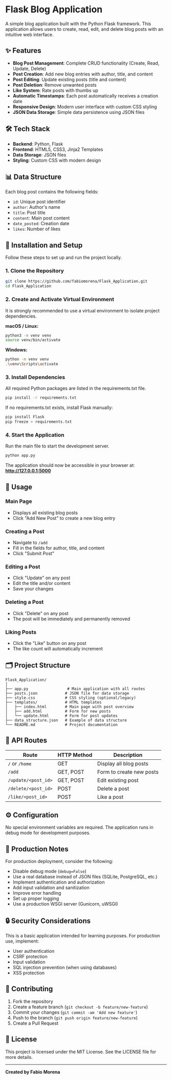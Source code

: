 # Flask Blog Application

A simple blog application built with the Python Flask framework. This application allows users to create, read, edit, and delete blog posts with an intuitive web interface.

## ✨ Features

- **Blog Post Management**: Complete CRUD functionality (Create, Read, Update, Delete)
- **Post Creation**: Add new blog entries with author, title, and content
- **Post Editing**: Update existing posts (title and content)
- **Post Deletion**: Remove unwanted posts
- **Like System**: Rate posts with thumbs up
- **Automatic Timestamps**: Each post automatically receives a creation date
- **Responsive Design**: Modern user interface with custom CSS styling
- **JSON Data Storage**: Simple data persistence using JSON files

## 🛠️ Tech Stack

- **Backend**: Python, Flask
- **Frontend**: HTML5, CSS3, Jinja2 Templates
- **Data Storage**: JSON files
- **Styling**: Custom CSS with modern design

## 📊 Data Structure

Each blog post contains the following fields:
- `id`: Unique post identifier
- `author`: Author's name
- `title`: Post title
- `content`: Main post content
- `date_posted`: Creation date
- `likes`: Number of likes

## 🚀 Installation and Setup

Follow these steps to set up and run the project locally.

### 1. Clone the Repository
```bash
git clone https://github.com/fabiomorena/Flask_Application.git
cd Flask_Application
```

### 2. Create and Activate Virtual Environment
It is strongly recommended to use a virtual environment to isolate project dependencies.

**macOS / Linux:**
```bash
python3 -m venv venv
source venv/bin/activate
```

**Windows:**
```bash
python -m venv venv
.\venv\Scripts\activate
```

### 3. Install Dependencies
All required Python packages are listed in the requirements.txt file.

```bash
pip install -r requirements.txt
```

If no requirements.txt exists, install Flask manually:
```bash
pip install Flask
pip freeze > requirements.txt
```

### 4. Start the Application
Run the main file to start the development server.

```bash
python app.py
```

The application should now be accessible in your browser at:
**http://127.0.0.1:5000**

## 📖 Usage

### Main Page
- Displays all existing blog posts
- Click "Add New Post" to create a new blog entry

### Creating a Post
- Navigate to `/add`
- Fill in the fields for author, title, and content
- Click "Submit Post"

### Editing a Post
- Click "Update" on any post
- Edit the title and/or content
- Save your changes

### Deleting a Post
- Click "Delete" on any post
- The post will be immediately and permanently removed

### Liking Posts
- Click the "Like" button on any post
- The like count will automatically increment

## 🗂️ Project Structure

```
Flask_Application/
│
├── app.py                 # Main application with all routes
├── posts.json            # JSON file for data storage
├── style.css             # CSS styling (optional/legacy)
├── templates/            # HTML templates
│   ├── index.html        # Main page with post overview
│   ├── add.html          # Form for new posts
│   └── update.html       # Form for post updates
├── data_structure.json   # Example of data structure
└── README.md             # Project documentation
```

## 🔧 API Routes

| Route | HTTP Method | Description |
|-------|-------------|-------------|
| `/` or `/home` | GET | Display all blog posts |
| `/add` | GET, POST | Form to create new posts |
| `/update/<post_id>` | GET, POST | Edit existing post |
| `/delete/<post_id>` | POST | Delete a post |
| `/like/<post_id>` | POST | Like a post |

## ⚙️ Configuration

No special environment variables are required. The application runs in debug mode for development purposes.

## 🚨 Production Notes

For production deployment, consider the following:
- Disable debug mode (`debug=False`)
- Use a real database instead of JSON files (SQLite, PostgreSQL, etc.)
- Implement authentication and authorization
- Add input validation and sanitization
- Improve error handling
- Set up proper logging
- Use a production WSGI server (Gunicorn, uWSGI)

## 🔒 Security Considerations

This is a basic application intended for learning purposes. For production use, implement:
- User authentication
- CSRF protection
- Input validation
- SQL injection prevention (when using databases)
- XSS protection

## 🤝 Contributing

1. Fork the repository
2. Create a feature branch (`git checkout -b feature/new-feature`)
3. Commit your changes (`git commit -am 'Add new feature'`)
4. Push to the branch (`git push origin feature/new-feature`)
5. Create a Pull Request

## 📜 License

This project is licensed under the MIT License. See the LICENSE file for more details.

---
**Created by Fabio Morena**
